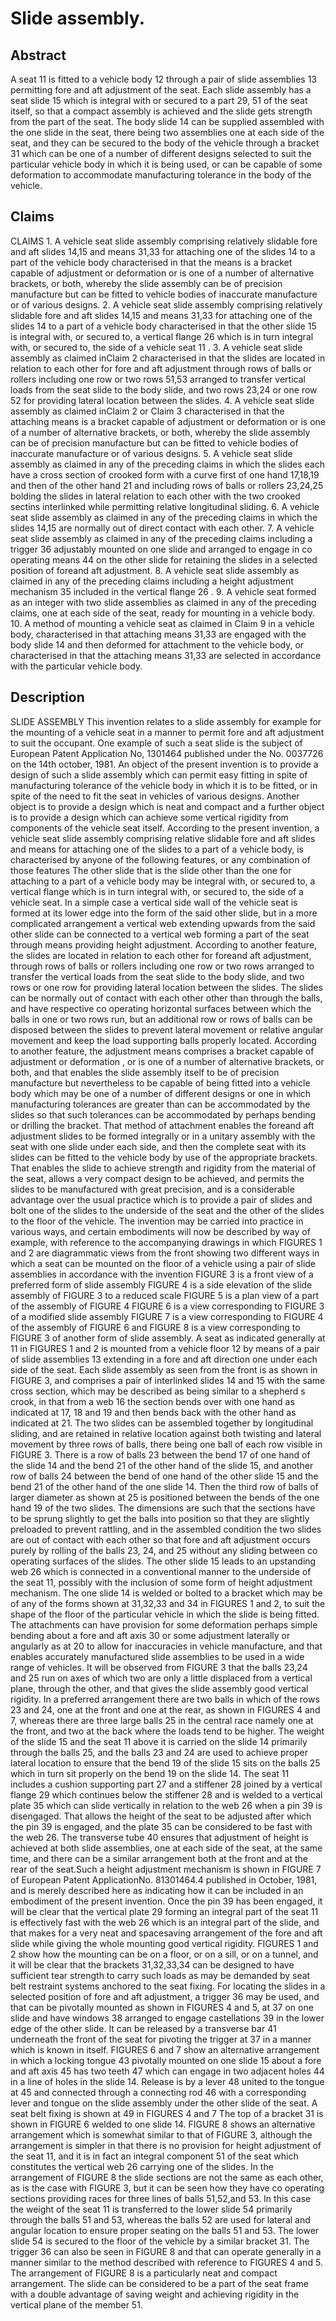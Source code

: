 # Slide assembly.

## Abstract
A seat 11 is fitted to a vehicle body 12 through a pair of slide assemblies 13 permitting fore and aft adjustment of the seat. Each slide assembly has a seat slide 15 which is integral with or secured to a part 29, 51 of the seat itself, so that a compact assembly is achieved and the slide gets strength from the part of the seat. The body slide 14 can be supplied assembled with the one slide in the seat, there being two assemblies one at each side of the seat, and they can be secured to the body of the vehicle through a bracket 31 which can be one of a number of different designs selected to suit the particular vehicle body in which it is being used, or can be capable of some deformation to accommodate manufacturing tolerance in the body of the vehicle.

## Claims
CLAIMS 1. A vehicle seat slide assembly comprising relatively slidable fore and aft slides 14,15 and means 31,33 for attaching one of the slides 14 to a part of the vehicle body characterised in that the means is a bracket capable of adjustment or deformation or is one of a number of alternative brackets, or both, whereby the slide assembly can be of precision manufacture but can be fitted to vehicle bodies of inaccurate manufacture or of various designs. 2. A vehicle seat slide assembly comprising relatively slidable fore and aft slides 14,15 and means 31,33 for attaching one of the slides 14 to a part of a vehicle body characterised in that the other slide 15 is integral with, or secured to, a vertical flange 26 which is in turn integral with, or secured to, the side of a vehicle seat 11 . 3. A vehicle seat slide assembly as claimed inClaim 2 characterised in that the slides are located in relation to each other for fore and aft adjustment through rows of balls or rollers including one row or two rows 51,53 arranged to transfer vertical loads from the seat slide to the body slide, and two rows 23,24 or one row 52 for providing lateral location between the slides. 4. A vehicle seat slide assembly as claimed inClaim 2 or Claim 3 characterised in that the attaching means is a bracket capable of adjustment or deformation or is one of a number of alternative brackets, or both, whereby the slide assembly can be of precision manufacture but can be fitted to vehicle bodies of inaccurate manufacture or of various designs. 5. A vehicle seat slide assembly as claimed in any of the preceding claims in which the slides each have a cross section of crooked form with a curve first of one hand 17,18,19 and then of the other hand 21 and including rows of balls or rollers 23,24,25 bolding the slides in lateral relation to each other with the two crooked sectins interlinked while permitting relative longitudinal sliding. 6. A vehicle seat slide assembly as claimed in any of the preceding claims in which the slides 14,15 are normally out of direct contact with each other. 7. A vehicle seat slide assembly as claimed in any of the preceding claims including a trigger 36 adjustably mounted on one slide and arranged to engage in co operating means 44 on the other slide for retaining the slides in a selected position of foreand aft adjustment. 8. A vehicle seat slide assembly as claimed in any of the preceding claims including a height adjustment mechanism 35 included in the vertical flange 26 . 9. A vehicle seat formed as an integer with two slide assemblies as claimed in any of the preceding claims, one at each side of the seat, ready for mounting in a vehicle body. 10. A method of mounting a vehicle seat as claimed in Claim 9 in a vehicle body, characterised in that attaching means 31,33 are engaged with the body slide 14 and then deformed for attachment to the vehicle body, or characterised in that the attaching means 31,33 are selected in accordance with the particular vehicle body.

## Description
SLIDE ASSEMBLY This invention relates to a slide assembly for example for the mounting of a vehicle seat in a manner to permit fore and aft adjustment to suit the occupant. One example of such a seat slide is the subject of European Patent Application No, 1301464 published under the No. 0037726 on the 14th october, 1981. An object of the present invention is to provide a design of such a slide assembly which can permit easy fitting in spite of manufacturing tolerance of the vehicle body in which it is to be fitted, or in spite of the need to fit the seat in vehicles of various designs. Another object is to provide a design which is neat and compact and a further object is to provide a design which can achieve some vertical rigidity from components of the vehicle seat itself. According to the present invention, a vehicle seat slide assembly comprising relative slidable fore and aft slides and means for attaching one of the slides to a part of a vehicle body, is characterised by anyone of the following features, or any combination of those features The other slide that is the slide other than the one for attaching to a part of a vehicle body may be integral with, or secured to, a vertical flange which is in turn integral with, or secured to, the side of a vehicle seat. In a simple case a vertical side wall of the vehicle seat is formed at its lower edge into the form of the said other slide, but in a more complicated arrangement a vertical web extending upwards from the said other slide can be connected to a vertical web forming a part of the seat through means providing height adjustment. According to another feature, the slides are located in relation to each other for foreand aft adjustment, through rows of balls or rollers including one row or two rows arranged to transfer the vertical loads from the seat slide to the body slide, and two rows or one row for providing lateral location between the slides. The slides can be normally out of contact with each other other than through the balls, and have respective co operating horizontal surfaces between which the balls in one or two rows run, but an additional row or rows of balls can be disposed between the slides to prevent lateral movement or relative angular movement and keep the load supporting balls properly located. According to another feature, the adjustment means comprises a bracket capable of adjustment or deformation , or is one of a number of alternative brackets, or both, and that enables the slide assembly itself to be of precision manufacture but nevertheless to be capable of being fitted into a vehicle body which may be one of a number of different designs or one in which manufacturing tolerances are greater than can be accommodated by the slides so that such tolerances can be accommodated by perhaps bending or drilling the bracket. That method of attachment enables the foreand aft adjustment slides to be formed integrally or in a unitary assembly with the seat with one slide under each side, and then the complete seat with its slides can be fitted to the vehicle body by use of the appropriate brackets. That enables the slide to achieve strength and rigidity from the material of the seat, allows a very compact design to be achieved, and permits the slides to be manufactured with great precision, and is a considerable advantage over the usual practice which is to provide a pair of slides and bolt one of the slides to the underside of the seat and the other of the slides to the floor of the vehicle. The invention may be carried into practice in various ways, and certain embodiments will now be described by way of example, with reference to the accompanying drawings in which FIGURES 1 and 2 are diagrammatic views from the front showing two different ways in which a seat can be mounted on the floor of a vehicle using a pair of slide assemblies in accordance with the invention FIGURE 3 is a front view of a preferred form of slide assembly FIGURE 4 is a side elevation of the slide assembly of FIGURE 3 to a reduced scale FIGURE 5 is a plan view of a part of the assembly of FIGURE 4 FIGURE 6 is a view corresponding to FIGURE 3 of a modified slide assembly FIGURE 7 is a view corresponding to FIGURE 4 of the assembly of FIGURE 6 and FIGURE 8 is a view corresponding to FIGURE 3 of another form of slide assembly. A seat as indicated generally at 11 in FIGURES 1 and 2 is mounted from a vehicle floor 12 by means of a pair of slide assemblies 13 extending in a fore and aft direction one under each side of the seat. Each slide assembly as seen from the front is as shown in FIGURE 3, and comprises a pair of interlinked slides 14 and 15 with the same cross section, which may be described as being similar to a shepherd s crook, in that from a web 16 the section bends over with one hand as indicated at 17, 18 and 19 and then bends back with the other hand as indicated at 21. The two slides can be assembled together by longitudinal sliding, and are retained in relative location against both twisting and lateral movement by three rows of balls, there being one ball of each row visible in FIGURE 3. There is a row of balls 23 between the bend 17 of one hand of the slide 14 and the bend 21 of the other hand of the slide 15, and another row of balls 24 between the bend of one hand of the other slide 15 and the bend 21 of the other hand of the one slide 14. Then the third row of balls of larger diameter as shown at 25 is positioned between the bends of the one hand 19 of the two slides. The dimensions are such that the sections have to be sprung slightly to get the balls into position so that they are slightly preloaded to prevent rattling, and in the assembled condition the two slides are out of contact with each other so that fore and aft adjustment occurs purely by rolling of the balls 23, 24, and 25 without any sliding between co operating surfaces of the slides. The other slide 15 leads to an upstanding web 26 which is connected in a conventional manner to the underside of the seat 11, possibly with the inclusion of some form of height adjustment mechanism. The one slide 14 is welded or bolted to a bracket which may be of any of the forms shown at 31,32,33 and 34 in FIGURES 1 and 2, to suit the shape of the floor of the particular vehicle in which the slide is being fitted. The attachments can have provision for some deformation perhaps simple bending about a fore and aft axis 30 or some adjustment laterally or angularly as at 20 to allow for inaccuracies in vehicle manufacture, and that enables accurately manufactured slide assemblies to be used in a wide range of vehicles. It will be observed from FIGURE 3 that the balls 23,24 and 25 run on axes of which two are only a little displaced from a vertical plane, through the other, and that gives the slide assembly good vertical rigidity. In a preferred arrangement there are two balls in which of the rows 23 and 24, one at the front and one at the rear, as shown in FIGURES 4 and 7, whereas there are three large balls 25 in the central race namely one at the front, and two at the back where the loads tend to be higher. The weight of the slide 15 and the seat 11 above it is carried on the slide 14 primarily through the balls 25, and the balls 23 and 24 are used to achieve proper lateral location to ensure that the bend 19 of the slide 15 sits on the balls 25 which in turn sit properly on the bend 19 on the slide 14. The seat 11 includes a cushion supporting part 27 and a stiffener 28 joined by a vertical flange 29 which continues below the stiffener 28 and is welded to a vertical plate 35 which can slide vertically in relation to the web 26 when a pin 39 is disengaged. That allows the height of the seat to be adjusted after which the pin 39 is engaged, and the plate 35 can be considered to be fast with the web 26. The transverse tube 40 ensures that adjustment of height is achieved at both slide assemblies, one at each side of the seat, at the same time, and there can be a similar arrangement both at the front and at the rear of the seat.Such a height adjustment mechanism is shown in FIGURE 7 of European Patent ApplicationNo. 81301464.4 published in October, 1981, and is merely described here as indicating how it can be included in an embodiment of the present invention. Once the pin 39 has been engaged, it will be clear that the vertical plate 29 forming an integral part of the seat 11 is effectively fast with the web 26 which is an integral part of the slide, and that makes for a very neat and spacesaving arrangement of the fore and aft slide while giving the whole mounting good vertical rigidity. FIGURES 1 and 2 show how the mounting can be on a floor, or on a sill, or on a tunnel, and it will be clear that the brackets 31,32,33,34 can be designed to have sufficient tear strength to carry such loads as may be demanded by seat belt restraint systems anchored to the seat fixing. For locating the slides in a selected position of fore and aft adjustment, a trigger 36 may be used, and that can be pivotally mounted as shown in FIGURES 4 and 5, at 37 on one slide and have windows 38 arranged to engage castellations 39 in the lower edge of the other slide. It can be released by a transverse bar 41 underneath the front of the seat for pivoting the trigger at 37 in a manner which is known in itself. FIGURES 6 and 7 show an alternative arrangement in which a locking tongue 43 pivotally mounted on one slide 15 about a fore and aft axis 45 has two teeth 47 which can engage in two adjacent holes 44 in a line of holes in the slide 14. Release is by a lever 48 united to the tongue at 45 and connected through a connecting rod 46 with a corresponding lever and tongue on the slide assembly under the other slide of the seat. A seat belt fixing is shown at 49 in FIGURES 4 and 7 The top of a bracket 31 is shown in FIGURE 6 welded to one slide 14. FIGURE 8 shows an alternative arrangement which is somewhat similar to that of FIGURE 3, although the arrangement is simpler in that there is no provision for height adjustment of the seat 11, and it is in fact an integral component 51 of the seat which constitutes the vertical web 26 carrying one of the slides. In the arrangement of FIGURE 8 the slide sections are not the same as each other, as is the case with FIGURE 3, but it can be seen how they have co operating sections providing races for three lines of balls 51,52,and 53. In this case the weight of the seat 11 is transferred to the lower slide 54 primarily through the balls 51 and 53, whereas the balls 52 are used for lateral and angular location to ensure proper seating on the balls 51 and 53. The lower slide 54 is secured to the floor of the vehicle by a similar bracket 31. The trigger 36 can also be seen in FIGURE 8 and that can operate generally in a manner similar to the method described with reference to FIGURES 4 and 5. The arrangement of FIGURE 8 is a particularly neat and compact arrangement. The slide can be considered to be a part of the seat frame with a double advantage of saving weight and achieving rigidity in the vertical plane of the member 51.
